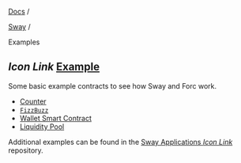 [Docs](https://docs.fuel.network/) /

[Sway](https://docs.fuel.network/docs/sway/) /

Examples

## _Icon Link_ [Example](https://docs.fuel.network/docs/sway/examples/\#example)

Some basic example contracts to see how Sway and Forc work.

- [Counter](https://docs.fuel.network/docs/sway/examples/counter/)
- [`FizzBuzz`](https://docs.fuel.network/docs/sway/examples/fizzbuzz/)
- [Wallet Smart Contract](https://docs.fuel.network/docs/sway/examples/wallet_smart_contract/)
- [Liquidity Pool](https://docs.fuel.network/docs/sway/examples/wallet_smart_contract/)

Additional examples can be found in the [Sway Applications _Icon Link_](https://github.com/FuelLabs/sway-applications/tree/master) repository.